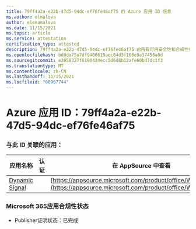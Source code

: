 ```yaml
---
title: 79ff4a2a-e22b-47d5-94dc-ef76fe46af75 的 Azure 应用 ID 信息
ms.author: elmalova
author: elenamalova
ms.date: 11/15/2021
ms.topic: article
ms.service: attestation
certification_type: attested
description: 79ff4a2a-e22b-47d5-94dc-ef76fe46af75 的所有可用安全性和合规性信息。
ms.openlocfilehash: bd0da75a7df9406619aec84d3f106e9a37456a8d
ms.sourcegitcommit: e2058327f6190424ecc5d6d8b12afe60bd7dc1f3
ms.translationtype: MT
ms.contentlocale: zh-CN
ms.lasthandoff: 11/15/2021
ms.locfileid: "60967744"
---
```

# <a name="azure-app-id-79ff4a2a-e22b-47d5-94dc-ef76fe46af75"></a>Azure 应用 ID：79ff4a2a-e22b-47d5-94dc-ef76fe46af75


### <a name="apps-associated-with-this-id"></a>与此 ID 关联的应用：
| **应用名称** | **认证** | **在 AppSource 中查看** |
|--------------|---------------|-----------------------|
| [Dynamic Signal](https://docs.microsoft.com/microsoft-365-app-certification/forward/WA200000102) |  | [https://appsource.microsoft.com/product/office/WA200000102](https://appsource.microsoft.com/product/office/WA200000102) |

### <a name="microsoft-365-app-compliance-status"></a>Microsoft 365应用合规性状态
- Publisher证明状态：已完成
